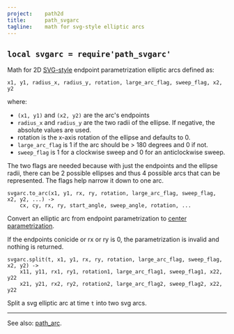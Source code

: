 ```yaml
---
project:    path2d
title:      path_svgarc
tagline:    math for svg-style elliptic arcs
---
```


## `local svgarc = require'path_svgarc'`

Math for 2D [SVG-style] endpoint parametrization elliptic arcs defined as:

	x1, y1, radius_x, radius_y, rotation, large_arc_flag, sweep_flag, x2, y2

where:

  * `(x1, y1)` and `(x2, y2)` are the arc's endpoints
  * `radius_x` and `radius_y` are the two radii of the ellipse. If negative, the absolute values are used.
  * rotation is the x-axis rotation of the ellipse and defaults to 0.
  * `large_arc_flag` is 1 if the arc should be > 180 degrees and 0 if not.
  * `sweep_flag` is 1 for a clockwise sweep and 0 for an anticlockwise sweep.

The two flags are needed because with just the endpoints and the ellipse radii, there can be 2 possible ellipses
and thus 4 possible arcs that can be represented. The flags help narrow it down to one arc.

	svgarc.to_arc(x1, y1, rx, ry, rotation, large_arc_flag, sweep_flag, x2, y2, ...) ->
		cx, cy, rx, ry, start_angle, sweep_angle, rotation, ...

Convert an elliptic arc from endpoint parametrization to [center parametrization](path_arc.html).

If the endpoints conicide or rx or ry is 0, the parametrization is invalid and nothing is returned.

	svgarc.split(t, x1, y1, rx, ry, rotation, large_arc_flag, sweep_flag, x2, y2) ->
		x11, y11, rx1, ry1, rotation1, large_arc_flag1, sweep_flag1, x22, y22
		x21, y21, rx2, ry2, rotation2, large_arc_flag2, sweep_flag2, x22, y22

Split a svg elliptic arc at time `t` into two svg arcs.

----
See also: [path_arc](path_arc.html).


[SVG-style]: http://www.w3.org/TR/SVG/paths.html#PathDataEllipticalArcCommands

